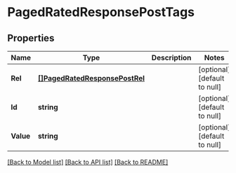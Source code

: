 # PagedRatedResponsePostTags

## Properties
Name | Type | Description | Notes
------------ | ------------- | ------------- | -------------
**Rel** | [**[]PagedRatedResponsePostRel**](PagedRatedResponsePost__rel.md) |  | [optional] [default to null]
**Id** | **string** |  | [optional] [default to null]
**Value** | **string** |  | [optional] [default to null]

[[Back to Model list]](../README.md#documentation-for-models) [[Back to API list]](../README.md#documentation-for-api-endpoints) [[Back to README]](../README.md)



